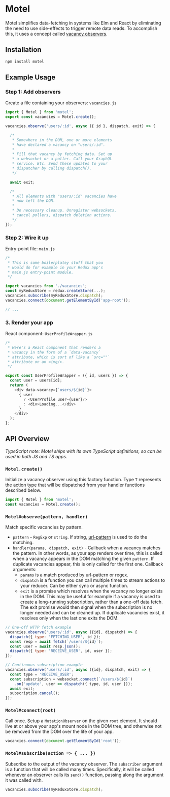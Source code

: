 # Motel

Motel simplifies data-fetching in systems like Elm and React by
eliminating the need to use side-effects to trigger remote data
reads. To accomplish this, it uses a concept called
[vacancy observers](https://gist.github.com/greim/3de3bcb71a672e11c75e371b7b81f4bb).

## Installation

```bash
npm install motel
```

## Example Usage

### Step 1: Add observers

Create a file containing your observers: `vacancies.js`

```js
import { Motel } from 'motel';
export const vacancies = Motel.create();

vacancies.observe('users/:id', async ({ id }, dispatch, exit) => {

  /*
   * Somewhere in the DOM, one or more elements
   * have declared a vacancy on "users/:id".
   *
   * Fill that vacancy by fetching data. Set up
   * a websocket or a poller. Call your GraphQL
   * service. Etc. Send these updates to your
   * dispatcher by calling dispatch().
   */

  await exit;

  /*
   * All elements with "users/:id" vacancies have
   * now left the DOM.
   *
   * Do necessary cleanup. Unregister websockets,
   * cancel pollers, dispatch deletion actions.
   */
});
```

### Step 2: Wire it up

Entry-point file: `main.js`

```js
/*
 * This is some boilerplatey stuff that you
 * would do for example in your Redux app's
 * main.js entry-point module.
 */

import vacancies from './vacancies';
const myReduxStore = redux.createStore(...);
vacancies.subscribe(myReduxStore.dispatch);
vacancies.connect(document.getElementById('app-root'));

// ...
```

### 3. Render your app

React component: `UserProfileWrapper.js`

```js
/*
 * Here's a React component that renders a
 * vacancy in the form of a `data-vacancy`
 * attribute, which is sort of like a `src=""`
 * attribute on an <img/>.
 */

export const UserProfileWrapper = ({ id, users }) => {
  const user = users[id];
  return (
    <div data-vacancy={`users/${id}`}>
      { user
        ? <UserProfile user={user}/>
        : <div>Loading...</div>
      }
    </div>
  );
};
```

## API Overview

*TypeScript note: Motel ships with its own TypeScript definitions,
so can be used in both JS and TS apps.*

### `Motel.create()`

Initialize a vacancy observer using this factory function.
Type `T` represents the action type that will be dispatched
from your handler functions described below.

```js
import { Motel } from 'motel';
const vacancies = Motel.create();
```

### `Motel#observe(pattern, handler)`

Match specific vacancies by pattern.

 * `pattern` - `RegExp` or `string`. If string,
    [url-pattern](https://www.npmjs.com/package/url-pattern)
    is used to do the matching.
 * `handler(params, dispatch, exit)` - Callback when a vacancy
    matches the pattern. In other words, as your app renders over
    time, this is called when a vacancy appears in the DOM
    matching the given `pattern`. If duplicate vacancies appear,
    this is only called for the first one. Callback arguments:
    * `params` is a match produced by url-pattern or regex.
    * `dispatch` is a function you can call multiple times to
      stream actions to your reducer. Can be either sync or
      async function.
    * `exit` is a promise which resolves when the vacancy no
      longer exists in the DOM. This may be useful for example
      if a vacancy is used to create a long-running subscription,
      rather than a one-off data fetch. The exit promise would
      then signal when the subscription is no longer needed and
      can be cleaned up. If duplicate vacancies exist, it resolves
      only when the last one exits the DOM.

```js
// One-off HTTP fetch example
vacancies.observe('users/:id', async ({id}, dispatch) => {
  dispatch({ type: 'FETCHING_USER', id });
  const resp = await fetch(`/users/${id}`);
  const user = await resp.json();
  dispatch({ type: 'RECEIVE_USER', id, user });
});
```

```js
// Continuous subscription example
vacancies.observe('users/:id', async ({id}, dispatch, exit) => {
  const type = 'RECEIVE_USER';
  const subscription = websocket.connect(`/users/${id}`)
    .on('update', user => dispatch({ type, id, user }));
  await exit;
  subscription.cancel();
});
```

### `Motel#connect(root)`

Call once. Setup a `MutationObserver` on the given `root`
element. It should live at or above your app's mount node in
the DOM tree, and otherwise not be removed from the DOM over
the life of your app.

```js
vacancies.connect(document.getElementById('root'));
```

### `Motel#subscribe(action => { ... })`

Subscribe to the output of the vacancy observer. The
`subscriber` argument is a function that will be called
many times. Specifically, it will be called whenever an
observer calls its `send()` function, passing along the
argument it was called with.

```js
vacancies.subscribe(myReduxStore.dispatch);
```
